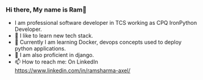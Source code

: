 ### Hi there, My name is Ram👋

- I am professional software developer in TCS working as CPQ IronPython Developer.
- 🔭 I like to learn new tech stack.
- 📝 Currently I am learning Docker, devops concepts used to deploy python applications.
- 🌱 I am also proficient in django.
- 📫 How to reach me: On LinkedIn https://www.linkedin.com/in/ramsharma-axel/
